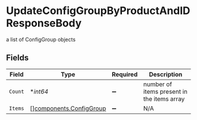 # UpdateConfigGroupByProductAndIDResponseBody

a list of ConfigGroup objects


## Fields

| Field                                                              | Type                                                               | Required                                                           | Description                                                        |
| ------------------------------------------------------------------ | ------------------------------------------------------------------ | ------------------------------------------------------------------ | ------------------------------------------------------------------ |
| `Count`                                                            | **int64*                                                           | :heavy_minus_sign:                                                 | number of items present in the items array                         |
| `Items`                                                            | [][components.ConfigGroup](../../models/components/configgroup.md) | :heavy_minus_sign:                                                 | N/A                                                                |
